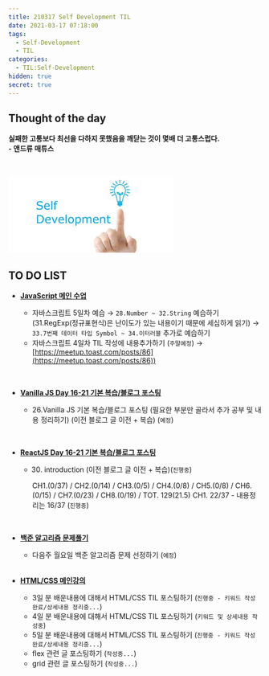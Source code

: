 ```yaml
---
title: 210317 Self Development TIL
date: 2021-03-17 07:18:00
tags:
  - Self-Development
  - TIL
categories:
  - TIL:Self-Development
hidden: true
secret: true
---
```


## **Thought of the day**

**실패한 고통보다 최선을 다하지 못했음을 깨닫는 것이 몇배 더 고통스럽다.**<br/> **- 앤드류 매튜스**

<br/>

![](/images/post_images/self_development_logo.jpg)

## **TO DO LIST**

- <ins>**JavaScript 메인 수업**</ins>

  - 자바스크립트 5일차 예습
    → `28.Number ~ 32.String` 예습하기 (31.RegExp(정규표현식)은 난이도가 있는 내용이기 때문에 세심하게 읽기)
    → `33.7번째 데이터 타입 Symbol ~ 34.이터러블` 추가로 예습하기

  <!-- more -->

  - 자바스크립트 4일차 TIL 작성에 내용추가하기 (`주말예정`)
    → [https://meetup.toast.com/posts/86](https://meetup.toast.com/posts/86))

<br/>

- <ins>**Vanilla JS Day 16-21 기본 복습/블로그 포스팅**</ins>

  - 26.Vanilla JS 기본 복습/블로그 포스팅 (필요한 부분만 골라서 추가 공부 및 내용 정리하기) (이전 블로그 글 이전 + 복습) (`예정`)

<br/>

- <ins>**ReactJS Day 16-21 기본 복습/블로그 포스팅**</ins>

  - 30. introduction (이전 블로그 글 이전 + 복습)(`진행중`)

    CH1.(0/37) / CH2.(0/14) / CH3.(0/5) / CH4.(0/8) /
    CH5.(0/8) / CH6.(0/15) / CH7.(0/23) / CH8.(0/19) /
    TOT. 129(21.5)
    CH1. 22/37 - 내용정리는 16/37 (`진행중`)

<br/>

- <ins>**백준 알고리즘 문제풀기**</ins>

  - 다음주 월요일 백준 알고리즘 문제 선정하기 (`예정`)

  <br/>

- <ins>**HTML/CSS 메인강의**</ins>

  - 3일 분 배운내용에 대해서 HTML/CSS TIL 포스팅하기 (`진행중 - 키워드 작성 완료/상세내용 정리중...`)
  - 4일 분 배운내용에 대해서 HTML/CSS TIL 포스팅하기 (`키워드 및 상세내용 작성중`)
  - 5일 분 배운내용에 대해서 HTML/CSS TIL 포스팅하기 (`진행중 - 키워드 작성 완료/상세내용 정리중...`)
  - flex 관련 글 포스팅하기 (`작성중...`)
  - grid 관련 글 포스팅하기 (`작성중...`)

  <br/>
